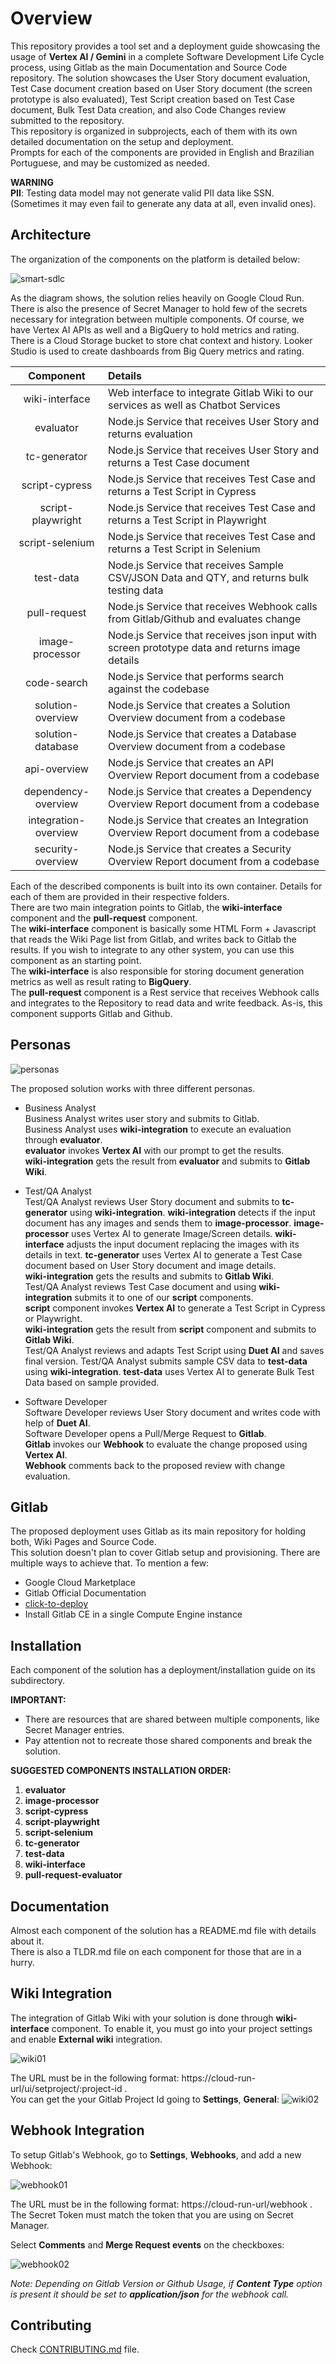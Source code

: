 # Overview

This repository provides a tool set and a deployment guide showcasing the usage of **Vertex AI / Gemini** in a complete Software Development Life Cycle process, using Gitlab as the main Documentation and Source Code repository.  The solution showcases the User Story document evaluation, Test Case document creation based on User Story document (the screen prototype is also evaluated), Test Script creation based on Test Case document, Bulk Test Data creation, and also Code Changes review submitted to the repository.  
This repository is organized in subprojects, each of them with its own detailed documentation on the setup and deployment.  
Prompts for each of the components are provided in English and Brazilian Portuguese, and may be customized as needed.

**WARNING**  
**PII**: Testing data model may not generate valid PII data like SSN. (Sometimes it may even fail to generate any data at all, even invalid ones).

## Architecture

The organization of the components on the platform is detailed below:  

![smart-sdlc](img/architecture.png "Solution Architecture: smart-sdlc")

As the diagram shows, the solution relies heavily on Google Cloud Run. There is also the presence of Secret Manager to hold few of the secrets necessary for integration between multiple components. Of course, we have Vertex AI APIs as well and a BigQuery to hold metrics and rating. There is a Cloud Storage bucket to store chat context and history. Looker Studio is used to create dashboards from Big Query metrics and rating.

| Component            | Details                                                                                       |
|:--------------------:|:----------------------------------------------------------------------------------------------|
| wiki-interface       | Web interface to integrate Gitlab Wiki to our services as well as Chatbot Services            |
| evaluator            | Node.js Service that receives User Story and returns evaluation                               |
| tc-generator         | Node.js Service that receives User Story and returns a Test Case document                     |
| script-cypress       | Node.js Service that receives Test Case and returns a Test Script in Cypress                  |
| script-playwright    | Node.js Service that receives Test Case and returns a Test Script in Playwright               |
| script-selenium      | Node.js Service that receives Test Case and returns a Test Script in Selenium                 |
| test-data            | Node.js Service that receives Sample CSV/JSON Data and QTY, and returns bulk testing data     |
| pull-request         | Node.js Service that receives Webhook calls from Gitlab/Github and evaluates change           |
| image-processor      | Node.js Service that receives json input with screen prototype data and returns image details |
| code-search          | Node.js Service that performs search against the codebase                                     |
| solution-overview    | Node.js Service that creates a Solution Overview document from a codebase                     |
| solution-database    | Node.js Service that creates a Database Overview document from a codebase                     |
| api-overview         | Node.js Service that creates an API Overview Report document from a codebase                  |
| dependency-overview  | Node.js Service that creates a Dependency Overview Report document from a codebase            |
| integration-overview | Node.js Service that creates an Integration Overview Report document from a codebase          |
| security-overview    | Node.js Service that creates a Security Overview Report document from a codebase              |

Each of the described components is built into its own container. Details for each of them are provided in their respective folders.   
There are two main integration points to Gitlab, the **wiki-interface** component and the **pull-request** component.  
The **wiki-interface** component is basically some HTML Form + Javascript that reads the Wiki Page list from Gitlab, and writes back to Gitlab the results. If you wish to integrate to any other system, you can use this component as an starting point.  
The **wiki-interface** is also responsible for storing document generation metrics as well as result rating to **BigQuery**.  
The **pull-request** component is a Rest service that receives Webhook calls and integrates to the Repository to read data and write feedback. As-is, this component supports Gitlab and Github.

## Personas

![personas](img/personas.png "Personas: smart-sdlc")

The proposed solution works with three different personas.

* Business Analyst  
  Business Analyst writes user story and submits to Gitlab.  
  Business Analyst uses **wiki-integration** to execute an evaluation through **evaluator**.  
  **evaluator** invokes **Vertex AI** with our prompt to get the results.  
  **wiki-integration** gets the result from **evaluator** and submits to **Gitlab Wiki**.

* Test/QA Analyst  
  Test/QA Analyst reviews User Story document and submits to **tc-generator** using **wiki-integration**.
  **wiki-integration** detects if the input document has any images and sends them to **image-processor**.
  **image-processor** uses Vertex AI to generate Image/Screen details.
  **wiki-interface** adjusts the input document replacing the images with its details in text.
  **tc-generator** uses Vertex AI to generate a Test Case document based on User Story document and image details.  
  **wiki-integration** gets the results and submits to **Gitlab Wiki**.  
  Test/QA Analyst reviews Test Case document and using **wiki-integration** submits it to one of our **script** components.  
  **script** component invokes **Vertex AI** to generate a Test Script in Cypress or Playwright.  
  **wiki-integration** gets the result from **script** component and submits to **Gitlab Wiki**.  
  Test/QA Analyst reviews and adapts Test Script using **Duet AI** and saves final version.
  Test/QA Analyst submits sample CSV data to **test-data** using **wiki-integration**.
  **test-data** uses Vertex AI to generate Bulk Test Data based on sample provided.

* Software Developer  
  Software Developer reviews User Story document and writes code with help of **Duet AI**.  
  Software Developer opens a Pull/Merge Request to **Gitlab**.  
  **Gitlab** invokes our **Webhook** to evaluate the change proposed using **Vertex AI**.  
  **Webhook** comments back to the proposed review with change evaluation.  

## Gitlab
The proposed deployment uses Gitlab as its main repository for holding both, Wiki Pages and Source Code.  
This solution doesn't plan to cover Gitlab setup and provisioning. There are multiple ways to achieve that. To mention a few:
* Google Cloud Marketplace
* Gitlab Official Documentation
* [click-to-deploy](https://github.com/GoogleCloudPlatform/click-to-deploy/tree/master/k8s/gitlab)
* Install Gitlab CE in a single Compute Engine instance

## Installation

Each component of the solution has a deployment/installation guide on its subdirectory.  

**IMPORTANT:** 
* There are resources that are shared between multiple components, like Secret Manager entries.
* Pay attention not to recreate those shared components and break the solution.

**SUGGESTED COMPONENTS INSTALLATION ORDER:**
1. **evaluator**
2. **image-processor**
3. **script-cypress**
4. **script-playwright**
5. **script-selenium**
6. **tc-generator**
7. **test-data**
8. **wiki-interface**
9. **pull-request-evaluator**

## Documentation

Almost each component of the solution has a README.md file with details about it.  
There is also a TLDR.md file on each component for those that are in a hurry.  

## Wiki Integration

The integration of Gitlab Wiki with your solution is done through **wiki-interface** component. To enable it, you must go into your project settings and enable **External wiki** integration.  

![wiki01](img/wiki01.png "External Wiki: smart-sdlc")

The URL must be in the following format: https://cloud-run-url/ui/setproject/:project-id .  
You can get the your Gitlab Project Id going to **Settings**, **General**:
![wiki02](img/wiki02.png "Project Id: smart-sdlc")

## Webhook Integration

To setup Gitlab's Webhook, go to **Settings**, **Webhooks**, and add a new Webhook:

![webhook01](img/webhook01.png "Webhook 01: smart-sdlc")

The URL must be in the following format: https://cloud-run-url/webhook .  
The Secret Token must match the token that you are using on Secret Manager.
  
Select **Comments** and **Merge Request events** on the checkboxes:  

![webhook02](img/webhook02.png "Webhook 02: smart-sdlc")

*Note: Depending on Gitlab Version or Github Usage, if **Content Type** option is present it should be set to **application/json** for the webhook call.*

## Contributing

Check [CONTRIBUTING.md](CONTRIBUTING.md) file.